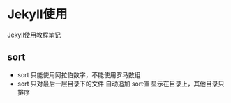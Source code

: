 # Jekyll使用

[Jekyll使用教程笔记](https://juejin.cn/post/6844903623567081486)

## sort
* sort 只能使用阿拉伯数字，不能使用罗马数组
* sort 只对最后一层目录下的文件 自动追加 sort值 显示在目录上，其他目录只排序